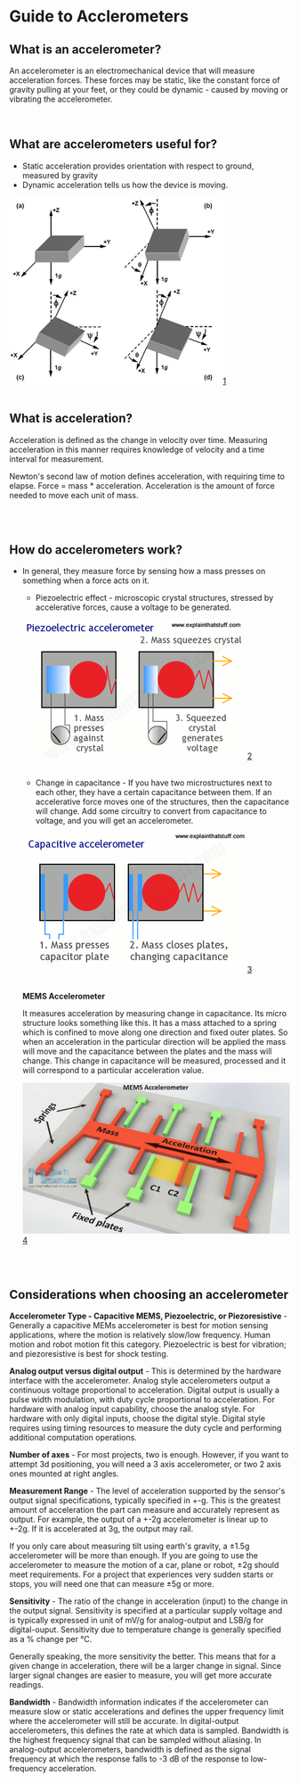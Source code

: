 # Guide to Acclerometers

## What is an accelerometer?

<p>An accelerometer is an electromechanical device that will measure acceleration forces. These forces may be static, like the constant force of gravity pulling at your feet, or they could be dynamic - caused by moving or vibrating the accelerometer.</p><br>

## What are accelerometers useful for?

- Static acceleration provides orientation with respect to ground, measured by gravity
- Dynamic acceleration tells us how the device is moving.


![Angle with respect to earth gravity ](./images/tilt_from_gravity.jpg "angle with respect to earth gravity")[1](https://www.digikey.com/en/articles/techzone/2011/may/~/media/Images/Article%20Library/TechZone%20Articles/2011/May/Using%20An%20Accelerometer%20for%20Inclination%20Sensing/TZS111_Using_An_Fig_12.jpg) <br><br>


## What is acceleration?

<p>Acceleration is defined as the change in velocity over time. Measuring acceleration in this manner requires knowledge of velocity and a time interval for measurement.</p>
<p>Newton's second law of motion defines acceleration, with requiring time to elapse. Force = mass * acceleration. Acceleration is the amount of force needed to move each unit of mass.</p><br><br>

## How do accelerometers work?

- In general, they measure force by sensing how a mass presses on something when a force acts on it.
    - Piezoelectric effect - microscopic crystal structures, stressed by accelerative forces, cause a voltage to be generated. 

    ![piezoelectric accelerometer](./images/piezoelectric-accelerometer.png "capacitive accelerometer") [2](https://cdn4.explainthatstuff.com/capacitive-accelerometer.png) <br><br>

    - Change in capacitance - If you have two microstructures next to each other, they have a certain capacitance between them. If an accelerative force moves one of the structures, then the capacitance will change. Add some circuitry to convert from capacitance to voltage, and you will get an accelerometer. 

    ![capacitive accelerometer](./images/capacitive_accelerometer.png "capacitive accelerometer") [3](https://cdn4.explainthatstuff.com/capacitive-accelerometer.png) <br><br>

    **MEMS Accelerometer**

    It measures acceleration by measuring change in capacitance. Its micro structure looks something like this. It has a mass attached to a spring which is confined to move along one direction and fixed outer plates. So when an acceleration in the particular direction will be applied the mass will move and the capacitance between the plates and the mass will change. This change in capacitance will be measured, processed and it will correspond to a particular acceleration value.

    ![MEMS accelerometer](./images/MEMS-Accelerometer-How-It-Works.jpg "MEMS accelerometer") [4](https://howtomechatronics.com/wp-content/uploads/2015/11/MEMS-Accelerometer-How-It-Works.jpg)
<br>
<br>
 
## Considerations when choosing an accelerometer

<p><b>Accelerometer Type - Capacitive MEMS, Piezoelectric, or Piezoresistive</b> - Generally a capacitive MEMs accelerometer is best for motion sensing applications, where the motion is relatively slow/low frequency. Human motion and robot motion fit this category. Piezoelectric is best for vibration; and piezoresistive is best for shock testing.</p>
<p><b>Analog output versus digital output</b> - This is determined by the hardware interface with the accelerometer. Analog style accelerometers output a continuous voltage proportional to acceleration. Digital output is usually a pulse width modulation, with duty cycle proportional to acceleration. For hardware with analog input capability, choose the analog style. For hardware with only digital inputs, choose the digital style. Digital style requires using timing resources to measure the duty cycle and performing additional computation operations.</p>
<p><b>Number of axes</b> - For most projects, two is enough. However, if you want to attempt 3d positioning, you will need a 3 axis accelerometer, or two 2 axis ones mounted at right angles.</p>
<p><b>Measurement Range</b> - The level of acceleration supported by the sensor's output signal specifications, typically specified in +-g. This is the greatest amount of acceleration the part can measure and accurately represent as output. For example, the output of a +-2g accelerometer is linear up to +-2g. If it is accelerated at 3g, the output may rail.

If you only care about measuring tilt using earth's gravity, a ±1.5g accelerometer will be more than enough. If you are going to use the accelerometer to measure the motion of a car, plane or robot, ±2g should meet requirements. For a project that experiences very sudden starts or stops, you will need one that can measure ±5g or more.</p>
<p><b>Sensitivity</b> - The ratio of the change in acceleration (input) to the change in the output signal. Sensitivity is specified at a particular supply voltage and is typically expressed in unit of mV/g for analog-output and LSB/g for digital-ouput. Sensitivity due to temperature change is generally specified as a % change per &deg;C. 

Generally speaking, the more sensitivity the better. This means that for a given change in acceleration, there will be a larger change in signal. Since larger signal changes are easier to measure, you will get more accurate readings.</p>
<p><b>Bandwidth</b> - Bandwidth information indicates if the accelerometer can measure slow or static accelerations and defines the upper frequency limit where the accelerometer will still be accurate. In  digital-output accelerometers, this defines the rate at which data is sampled. Bandwidth is the highest frequency signal that can be sampled without aliasing. In analog-output accelerometers, bandwidth is defined as the signal frequency at which the response falls to -3 dB of the response to low-frequency acceleration.</p></br></br>

